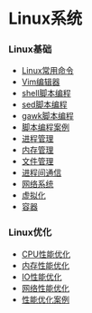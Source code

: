 Linux系统
=======

### Linux基础 ###
* [Linux常用命令](Linux常用命令.md)
* [Vim编辑器](Vim编辑器.md)
* [shell脚本编程](shell脚本编程.md)
* [sed脚本编程](sed编程.md)
* [gawk脚本编程](gawk脚本编程.md)
* [脚本编程案例](脚本编程案例.md)
* [进程管理](进程管理.md)
* [内存管理](内存管理.md)
* [文件管理](文件管理.md)
* [进程间通信](进程间通信.md)
* [网络系统](网络系统.md)
* [虚拟化](虚拟化.md)
* [容器](容器.md)

### Linux优化 ###
* [CPU性能优化](CPU性能优化.md)
* [内存性能优化](内存性能优化.md)
* [IO性能优化](IO性能优化.md)
* [网络性能优化](网络性能优化.md)
* [性能优化案例](性能优化案例.md)
